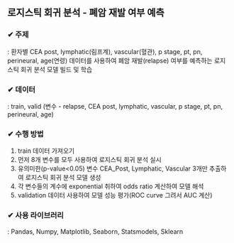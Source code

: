 ## 로지스틱 회귀 분석 - 폐암 재발 여부 예측

### ✔ 주제

: 환자별 CEA post, lymphatic(림프계), vascular(혈관), p stage, pt, pn, perineural, age(연령) 데이터를 사용하여 폐암 재발(relapse) 여부를 예측하는 로지스틱 회귀 분석 모델 빌드 및 학습

### ✔ 데이터

: train, valid (변수 - relapse, CEA post, lymphatic, vascular, p stage, pt, pn, perineural, age)

### ✔ 수행 방법

1. train 데이터 가져오기
1. 먼저 8개 변수를 모두 사용하여 로지스틱 회귀 분석 실시
1. 유의미한(p-value<0.05) 변수 CEA_Post, Lymphatic, Vascular 3개만 추출하여 로지스틱 회귀 분석 모델 생성
1. 각 변수들의 계수에 exponential 취하여 odds ratio 계산하여 모델 해석
1. validation 데이터 사용하여 모델 성능 평가(ROC curve 그려서 AUC 계산)

### ✔ 사용 라이브러리

: Pandas, Numpy, Matplotlib, Seaborn, Statsmodels, Sklearn

